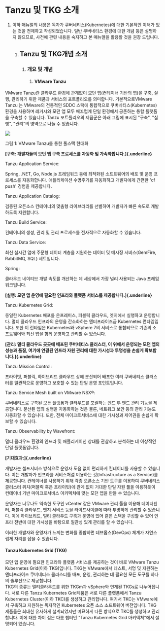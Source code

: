 # Tanzu 및 TKG 소개

1.  이하 매뉴얼의 내용은 독자가 쿠버네티스(Kubernetes)에 대한 기본적인
    이해가 있는 것을 전제하고 작성되었습니다. 일반 쿠버네티스 환경에
    대한 개념 등은 설명하지 않으므로, 사전에 관련 내용을 숙지하고 본
    매뉴얼을 활용할 것을 권장 드립니다.

    1.  ## Tanzu 및 TKG개념 소개

        1.  ### 개요 및 개념

            1.  #### VMware Tanzu

VMware Tanzu란 클라우드 환경에 관계없이 모던 앱(컨테이너 기반의 앱)을
구축, 실행, 관리하기 위한 제품과 서비스의 포트폴리오를 의미합니다.
기본적으로VMware Tanzu 는 VMware의 전통적인 SDDC 스택에 통합적으로
쿠버네티스(Kubernetes) 환경을 사용하며 레거시와 모던 앱 모두 매끄럽게
단일 환경에서 공존하는 통합 플랫폼을 구축할 수 있습니다. Tanzu
포트폴리오의 제품군은 아래 그림에 표시된 "구축", "실행", "관리"의
영역으로 나눌 수 있습니다.

![](tkg-concept1.png)

그림 1: VMware Tanzu를 통한 풀스택 현대화

**[구축: 개발자들의 모던 앱 구축 프로세스를 자동화 및
가속화합니다.]{.underline}**

Tanzu Application Service:

Spring, .NET, Go, Node.js 프레임워크 등에 최적화된 소프트웨어의 배포 및
운영 프로세스를 자동화합니다. 애플리케이션 수명주기를 자동화하고
개발자에게 간편한 \'cf push\' 경험을 제공합니다.

Tanzu Application Catalog:

검증된 오픈소스 컨테이너의 맞춤형 라이브러리를 선별하여 개발자가 빠른
속도로 개발하도록 지원합니다.

Tanzu Build Service:

컨테이너의 생성, 관리 및 관리 프로세스를 전사적으로 자동화할 수
있습니다.

Tanzu Data Service:

최신 실시간 앱에 주문형 데이터 계층을 지원하는 데이터 및 메시징
서비스(GemFire, RabbitMQ, SQL) 세트입니다.

Spring:

클라우드 네이티브 개발 속도를 개선하는 데 세상에서 가장 널리 사용되는
Java 프레임워크입니다.

**[실행: 모던 앱 운영에 필요한 인프라와 플랫폼 서비스를
제공합니다.]{.underline}**

Tanzu Kubernetes Grid:

동일한 Kubernetes 배포를 온프레미스, 퍼블릭 클라우드, 엣지에서 실행하고
운영합니다. 멀티 클라우드 인프라의 운영을 간소화하는 엔터프라이즈급
Kubernetes 런타임입니다. 또한 이 런타임은 Kubernetes와 vSphere 7의
서비스로 통합되므로 기존의 소프트웨어와 최신 앱을 함께 운영하고 관리할
수 있습니다.

**[관리: 멀티 클라우드 곳곳에 배포된 쿠버네티스 클러스터, 이 위에서
운영되는 모던 앱의 성능과 품질, 여기에 연결된 인프라 자원 관리에 대한
가시성과 투명성을 손쉽게 확보합니다.]{.underline}**

Tanzu Mission Control:

프라이빗, 퍼블릭, 하이브리드 클라우드 상에 분산되어 배포한 여러
쿠버네티스 클러스터를 일관적으로 운영하고 보호할 수 있는 단일 운영
포인트입니다.

Tanzu Service Mesh built on VMware NSX®:

쿠버네티스로 구축된 모든 플랫폼과 클라우드를 포괄하는 엔드 투 엔드 관리
기능을 제공합니다. 분산된 앱의 실행을 자동화하는 것은 물론, 네트워크
보안 등의 관리 기능도 자동화할 수 있습니다. 또한, 전체 마이크로서비스에
대한 가시성과 제어권을 손쉽게 확보할 수 있습니다.

Tanzu Observability by Wavefront:

멀티 클라우드 환경의 인프라 및 애플리케이션 상태를 관찰하고 분석하는 데
이상적인 단일 플랫폼입니다.

**[기대효과:]{.underline}**

개발자는 셀프서비스 방식으로 운영자 도움 없이 편리하게 컨테이너를 사용할
수 있습니다. 이는 개발자가 인프라를 서비스처럼 이용하는
것(Infrastructure as a Service)를 제공합니다. 컨테이너를 사용하기 위해
각종 오픈소스 기반 도구를 이용하여 쿠버네티스 클러스터 위치(퍼블릭 혹은
프라이빗)에 관계 없이 거대한 단일 자원 풀을 이용하듯이 컨테이너 기반
마이크로서비스 아키텍처에 맞는 모던 앱을 만들 수 있습니다.

운영자는 너무나도 익숙한 도구인 vCenter 같은 VMware 관리 툴을 이용해
데이터센터, 퍼블릭 클라우드, 엣지 서비스 등을 라이프사이클에 따라
투명하게 관리할 수 있습니다. 이에 하이브리드, 멀티 클라우드 구축과
운영에 있어 같은 스택을 구성할 수 있어 인프라 전반에 대한 가시성을
바탕으로 일관성 있게 관리를 할 수 있습니다.

이러한 개발자와 운영자가 느끼는 변화를 종합하면 데브옵스(DevOps) 체계가
자연스럽게 자리를 잡을 수 있습니다.

#### Tanzu Kubernetes Grid (TKG)

모던 앱 운영에 필요한 인프라와 플랫폼 서비스를 제공하는 것이 바로 VMware
Tanzu Kubernetes Grid(이하 TKG)입니다. TKG는 VMware에서 테스트, 서명 및
지원하는 엔터프라이즈 쿠버네티스 클러스터를 배포, 운영, 관리하는 데
필요한 모든 도구를 하나의 솔루션으로 제공합니다.\
TKG의 종류는 멀티클라우드를 위한 TKGm과 vSphere와 연계된 TKGs로
나누어집니다. 서로 다른 Tanzu Kubernetes Grid제품은 서로 다른 플랫폼에서
Tanzu Kubernetes Cluster(이하 TKC)를 생성하고 관리합니다. 여기서 TKC는
VMware에서 구축하고 지원하는 독자적인 Kubernetes 오픈 소스 소프트웨어
버전입니다. TKG제품들은 최대한 유사하게 설계되었지만 미묘하게 다른
방식으로 TKC를 생성하고 관리합니다. 이에 대한 차이 점은 다름 챕터인
"Tanzu Kubernetes Grid 아키텍처"에서 설명되어 있습니다.
